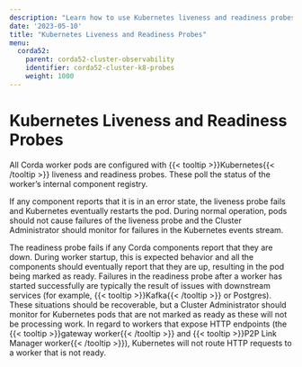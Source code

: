 ```yaml
---
description: "Learn how to use Kubernetes liveness and readiness probes with Corda."
date: '2023-05-10'
title: "Kubernetes Liveness and Readiness Probes"
menu:
  corda52:
    parent: corda52-cluster-observability
    identifier: corda52-cluster-k8-probes
    weight: 1000
---
```

# Kubernetes Liveness and Readiness Probes

All Corda worker pods are configured with {{< tooltip >}}Kubernetes{{< /tooltip >}} liveness and readiness probes.
These poll the status of the worker’s internal component registry.

If any component reports that it is in an error state, the liveness probe fails and Kubernetes eventually restarts the pod.
During normal operation, pods should not cause failures of the liveness probe and the Cluster Administrator should monitor for failures in the Kubernetes events stream.

The readiness probe fails if any Corda components report that they are down.
During worker startup, this is expected behavior and all the components should eventually report that they are up, resulting in the pod being marked as ready. Failures in the readiness probe after a worker has started successfully are typically the result of issues with downstream services (for example, {{< tooltip >}}Kafka{{< /tooltip >}} or Postgres).
These situations should be recoverable, but a Cluster Administrator should monitor for Kubernetes pods that are not marked as ready as these will not be processing work.
In regard to workers that expose HTTP endpoints (the {{< tooltip >}}gateway worker{{< /tooltip >}} and {{< tooltip >}}P2P Link Manager worker{{< /tooltip >}}), Kubernetes will not route HTTP requests to a worker that is not ready.
